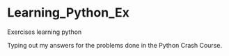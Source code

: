 # Learning_Python_Ex
Exercises learning python

Typing out my answers for the problems done in the Python Crash Course.
